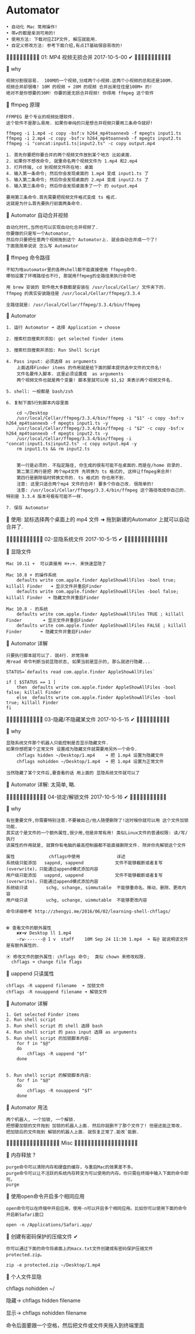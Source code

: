 # Automator

    • 自动化 Mac 常用操作!    
    • 带✔︎的都是亲测可用的!
    • 使用方法: 下载对应ZIP文件, 解压就能用.
    • 自定义修改方法: 参考下面介绍,有点IT基础很容易改的!





🔵🔵🔵🔵🔵🔵🔵🔵🔵🔵 01: MP4 视频无损合并 2017-10-5-00 ✔︎ 🔵🔵🔵🔵🔵🔵🔵🔵🔵🔵🔵

🔸 why  

    视频分割很容易.  100M的一个视频,分成两个小视频.这两个小视频的总和还是100M.
    视频合并却很难! 10M 的视频 + 20M 的视频 合并出来往往是100M+ 的! 
    绝对不是你想要的30M! 你要的是无损合并视频! 你得用 ffmpeg 这个软件


🔸 ffmpeg 原理 

    FFMPEG 是个专业的视频处理软件.
    这个软件不是那么易用. 如果你单纯的只是想合并视频只要用三条命令就好!

    ffmpeg -i 1.mp4 -c copy -bsf:v h264_mp4toannexb -f mpegts input1.ts
    ffmpeg -i 2.mp4 -c copy -bsf:v h264_mp4toannexb -f mpegts input2.ts
    ffmpeg -i "concat:input1.ts|input2.ts" -c copy output.mp4

    1. 首先你要把你要合并的两个视频文件放到某个地方 比如桌面.
    2. 如果你不想改命令, 就重命名两个视频文件为 1.mp4 和2.mp4 
    3. 打开终端, cd 到视频文件所在地: 桌面 
    4. 输入第一条命令; 然后你会发现桌面的 1.mp4 变成 input1.ts 了
    5. 输入第二条命令; 然后你会发现桌面的 2.mp4 变成 input2.ts 了
    6. 输入第三条命令; 然后你会发现桌面多了一个 的 output.mp4

    要用第三条命令.首先需要把视频文件格式变成 ts 格式. 
    这就是为什么首先要执行前面两条命令.


🔸 Automator 自动合并视频

    自动化时代,当然也可以实现自动化合并视频了.
    你要做的只是写一个Automator, 
    然后你只要把任意两个视频拖到这个 Automator上. 就会自动合并成一个了!
    下面我简单说说 怎么写 Automator 


🔸 ffmpeg 命令路径

    不知为啥automator里的各种shell都不能直接使用 ffmpeg命令. 
    哪怕设置了环境路径也不行, 那就用ffmpeg的全路径来执行命令吧

    用 brew 安装的 软件绝大多数都是安装在 /usr/local/Cellar/ 文件夹下的.
    ffmpeg 的真实安装路径是 /usr/local/Cellar/ffmpeg/3.3.4 
    
    全路径就是: /usr/local/Cellar/ffmpeg/3.3.4/bin/ffmpeg


🔸 Automator 

    1. 运行 Automator ➜ 选择 Application ➜ choose 

    2. 搜索栏目搜索并添加: get selected finder items 

    3. 搜索栏目搜索并添加: Run Shell Script

    4. Pass input: 必须选择 as arguments
        上面选择Finder items 的作用就是给下面的脚本提供选中文件的文件名!
        文件名要传入脚本. 这里必须设置成  as arguments
        两个视频文件也就是两个变量! 脚本里就可以用 $1,$2 来表示两个视频文件名.

    5. shell: 一般都是 bash/zsh

    6. 复制下面5行到脚本内容里面

        cd ~/Desktop
        /usr/local/Cellar/ffmpeg/3.3.4/bin/ffmpeg -i "$1" -c copy -bsf:v h264_mp4toannexb -f mpegts input1.ts -y
        /usr/local/Cellar/ffmpeg/3.3.4/bin/ffmpeg -i "$2" -c copy -bsf:v h264_mp4toannexb -f mpegts input2.ts -y
        /usr/local/Cellar/ffmpeg/3.3.4/bin/ffmpeg -i "concat:input1.ts|input2.ts" -c copy output.mp4 -y
        rm input1.ts && rm input2.ts


        第一行是必须的. 不指定路径, 你生成的很有可能不在桌面的.而是在/home 目录的.
        第二第三两行是把 两个mp4文件 先转换为 ts 格式的, 这样让ffmpeg来合并!
        第四行是删除临时转换文件的. ts 格式的 你也用不到.
        注意: 这里只适合两个mp4 文件的合并! 要多个你自己改. 很简单的!
        注意: /usr/local/Cellar/ffmpeg/3.3.4/bin/ffmpeg 这个路径改成你自己的. 特别是 3.3.4 版本号极有可能不一样.

    7. 保存 Automator


🔸 使用:  鼠标选择两个桌面上的 mp4 文件 ➜ 拖到新建的Automator 上就可以自动合并了.





🔵🔵🔵🔵🔵🔵🔵🔵🔵🔵🔵 02-显隐系统文件 2017-10-5-15 ✔︎ 🔵🔵🔵🔵🔵🔵🔵🔵🔵🔵🔵🔵🔵

🔸 显隐文件 
        
    Mac 10.11 +  可以直接用 ⌘+⇧+. 来快速显隐了

    Mac 10.8 + 的操作系统
        defaults write com.apple.finder AppleShowAllFiles -bool true; killall Finder   ➜ 显示文件并重启Finder
        defaults write com.apple.finder AppleShowAllFiles -bool false; killall Finder  ➜ 隐藏文件并重启Finder

    Mac 10.8 - 的系统
        defaults write com.apple.finder AppleShowAllFiles TRUE ; killall Finder        ➜ 显示文件并重启Finder
        defaults write com.apple.finder AppleShowAllFiles FALSE ; killall Finder       ➜ 隐藏文件并重启Finder


🔸 Automator 详解

    只要执行脚本就可以了. 就4行. 非常简单
    用read 命令判断当前显隐状态, 如果当前是显示的, 那么就进行隐藏...

    STATUS=`defaults read com.apple.finder AppleShowAllFiles`

    if [ $STATUS == 1 ]
        then  defaults write com.apple.finder AppleShowAllFiles -bool false; killall Finder 
        else  defaults write com.apple.finder AppleShowAllFiles -bool true; killall Finder
    fi



🔵🔵🔵🔵🔵🔵🔵🔵🔵🔵🔵 03-隐藏/不隐藏某文件 2017-10-5-15 ✔︎ 🔵🔵🔵🔵🔵🔵🔵🔵🔵🔵

🔸 why 

    显隐系统文件那个机器人只能控制是否显示隐藏文件. 
    如果你想把某个正常文件 设置成为隐藏文件就需要用另外一个命令.
        chflags hidden ~/Desktop/1.mp4    ➜ 把 1.mp4 设置为隐藏文件
        chflags nohidden ~/Desktop/1.mp4  ➜ 把 1.mp4 设置为正常文件

    当然隐藏了某个文件后,要查看的话 用上面的 显隐系统文件就可以了


🔸 Automator 详解: 太简单, 略.




🔵🔵🔵🔵🔵🔵🔵🔵🔵🔵🔵🔵 04-锁定/解锁文件 2017-10-5-16 ✔  ︎🔵🔵🔵🔵🔵🔵🔵🔵🔵🔵🔵

🔸 why 

    有些重要文件,你需要特别注意.不要被自己/他人随便删除了!这时候你就可以用 这个文件加锁功能.
    其实这个是文件的一个额外属性,很少用,但是非常有用! 类似Linux文件的普通权限: 读/写/执行
    该属性的作用就是, 就算你有电脑的最高控制器都不能直接删除文件. 除非你先解锁这个文件

    属性	           chflags中使用	           详述
    系统级只能添加	  sappnd, sappend	         文件不能够截断或者复写(overwrite)，只能通过append模式添加内容
    用户级只能添加	  uappnd, uappend	         文件不能够截断或者复写(overwrite)，只能通过append模式添加内容
    系统级只读		schg, schange, simmutable  不能够重命名、移动、删除、更改内容
    用户级只读		uchg, uchange, uimmutable  不能够更改内容

    命令详细参考 http://zhengyi.me/2016/06/02/learning-shell-chflags/


    ⦿ 查看文件的额外属性
        ✘✘∙𝒗 Desktop ll 1.mp4
        -rw-------@ 1 v  staff    10M Sep 24 11:30 1.mp4  ➜ 有@ 就说明该文件是有额外属性的.

    ⦿ 修改文件的额外属性: chflags 命令;  类似 chown 来修改权限.
      chflags ➜ change file flags 


🔸 uappend 只读属性 

    chflags -R uappend filename  ➜ 加锁文件
    chflags -R nouappend filename ➜ 解锁文件


🔸 Automator 详解

    1. Get selected Finder items 
    2. Run shell script 
    3. Run shell script 的 shell 选择 bash 
    4. Run shell script 的 pass input 选择 as arguments 
    5. Run shell script 的加锁脚本内容:
        for f in "$@"
        do
            chflags -R uappend "$f"
        done


    5. Run shell script 的解锁脚本内容:
        for f in "$@"
        do
            chflags -R nouappend "$f"
        done



🔸 Automator 用法

    两个机器人, 一个加锁, 一个解锁.
    把想要加锁的文件拖到 加锁的机器人上面. 然后你就删不了那个文件了! 但是还能正常改.
    把加锁后的文件拖到 解锁的机器人上面. 就恢复正常了.能改`能删.


































🔵🔵🔵🔵🔵🔵🔵🔵🔵🔵🔵🔵🔵🔵🔵🔵   Misc   🔵🔵🔵🔵🔵🔵🔵🔵🔵🔵🔵🔵🔵🔵🔵🔵🔵🔵🔵

🔵 内存释放 ?

    purge命令可以清除内存和硬盘的缓存，与重启Mac的效果差不多。
    purge命令可以让不活跃的系统内存转变为可以使用的内存。你只需在终端中输入下面的命令即可。
    purge




🔵 使用open命令开启多个相同应用

    open命令可以在终端中开启应用，使用-n可以开启多个相同应用。比如你可以使用下面的命令开启新Safari窗口

    open -n /Applications/Safari.app/



🔵 创建有密码保护的压缩文件 ✔︎

    你可以通过下面的命令将桌面上的macx.txt文件创建成有密码保护压缩文件protected.zip。

    zip -e protected.zip ~/Desktop/1.mp4



🔵 个人文件显隐

chflags nohidden ~/

隐藏-> chflags hidden filename

显示-> chflags nohidden filename

命令后面要跟一个空格，然后把文件或文件夹拖入到终端里面




